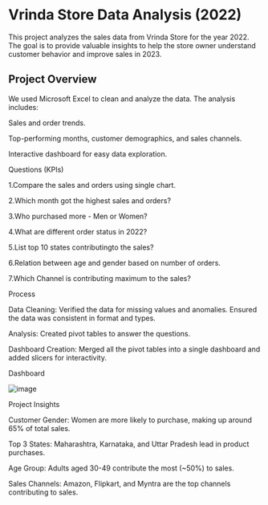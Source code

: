 # Vrinda Store Data Analysis (2022)
This project analyzes the sales data from Vrinda Store for the year 2022. The goal is to provide valuable insights to help the store owner understand customer behavior and improve sales in 2023.

## Project Overview
We used Microsoft Excel to clean and analyze the data. The analysis includes:

Sales and order trends.

Top-performing months, customer demographics, and sales channels.

Interactive dashboard for easy data exploration.

Questions (KPIs)

1.Compare the sales and orders using single chart.

2.Which month got the highest sales and orders?

3.Who purchased more - Men or Women?

4.What are different order status in 2022?

5.List top 10 states contributingto the sales?

6.Relation between age and gender based on number of orders.

7.Which Channel is contributing maximum to the sales?

Process 

Data Cleaning: Verified the data for missing values and anomalies. Ensured the data was consistent in format and types.

Analysis: Created pivot tables to answer the questions.

Dashboard Creation: Merged all the pivot tables into a single dashboard and added slicers for interactivity.

Dashboard 

![image](https://github.com/user-attachments/assets/71382575-62e5-46c3-ad7b-34487631c0bb)

Project Insights

Customer Gender: Women are more likely to purchase, making up around 65% of total sales.

Top 3 States: Maharashtra, Karnataka, and Uttar Pradesh lead in product purchases.

Age Group: Adults aged 30-49 contribute the most (~50%) to sales.

Sales Channels: Amazon, Flipkart, and Myntra are the top channels contributing to sales.
